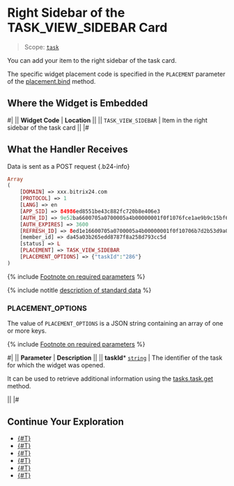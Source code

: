 # Right Sidebar of the TASK_VIEW_SIDEBAR Card

> Scope: [`task`](../../scopes/permissions.md)

You can add your item to the right sidebar of the task card.

The specific widget placement code is specified in the `PLACEMENT` parameter of the [placement.bind](../placement-bind.md) method.

## Where the Widget is Embedded

#|
|| **Widget Code** | **Location** ||
|| `TASK_VIEW_SIDEBAR` | Item in the right sidebar of the task card ||
|#

## What the Handler Receives

Data is sent as a POST request {.b24-info}

```php
Array
(
    [DOMAIN] => xxx.bitrix24.com
    [PROTOCOL] => 1
    [LANG] => en
    [APP_SID] => 84986ed8551be43c882fc720b8e406e3
    [AUTH_ID] => 9e52ba6600705a0700005a4b00000001f0f1076fce1ae9b9c15bf669f414769c1eb700
    [AUTH_EXPIRES] => 3600
    [REFRESH_ID] => 8ed1e16600705a0700005a4b00000001f0f10706b7d2b53d9a0e08c50eb4b620b50d9a
    [member_id] => da45a03b265edd8787f8a258d793cc5d
    [status] => L
    [PLACEMENT] => TASK_VIEW_SIDEBAR
    [PLACEMENT_OPTIONS] => {"taskId":"286"}
)
```

{% include [Footnote on required parameters](../../../_includes/required.md) %}

{% include notitle [description of standard data](../_includes/widget_data.md) %}

### PLACEMENT_OPTIONS

The value of `PLACEMENT_OPTIONS` is a JSON string containing an array of one or more keys.

{% include [Footnote on required parameters](../../../_includes/required.md) %}

#|
|| **Parameter** | **Description** ||
|| **taskId***
[`string`](../../data-types.md) | The identifier of the task for which the widget was opened.

It can be used to retrieve additional information using the [tasks.task.get](../../tasks/tasks-task-get.md) method.

||
|#

## Continue Your Exploration

- [{#T}](../placement-bind.md)
- [{#T}](../ui-interaction/index.md)
- [{#T}](../ui-interaction/crm-card.md)
- [{#T}](../../interactivity/index.md)
- [{#T}](../open-application.md)
- [{#T}](../open-path.md)
